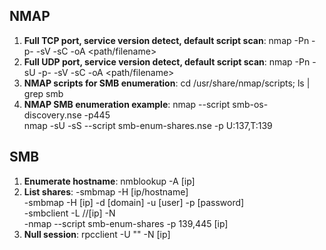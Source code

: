 ## NMAP
1) **Full TCP port, service version detect, default script scan**: nmap -Pn -p- -sV -sC <IP> -oA <path/filename>    
2) **Full UDP port, service version detect, default script scan**: nmap -Pn -sU -p- -sV -sC <IP> -oA <path/filename>    
3) **NMAP scripts for SMB enumeration**: cd /usr/share/nmap/scripts; ls |  grep smb    
4) **NMAP SMB enumeration example**: nmap --script smb-os-discovery.nse -p445 <target>    
                                     nmap -sU -sS --script smb-enum-shares.nse -p U:137,T:139 <host>    
## SMB
1) **Enumerate hostname**: nmblookup -A [ip]    
2) **List shares**: 
    -smbmap -H [ip/hostname]    
    -smbmap -H [ip] -d [domain] -u [user] -p [password]    
    -smbclient -L //[ip] -N    
    -nmap --script smb-enum-shares -p 139,445 [ip]    
3) **Null session**: rpcclient -U "" -N [ip]
